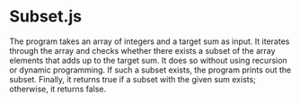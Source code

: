 # Subset.js

The program takes an array of integers and a target sum as input. It iterates through the array and checks whether there exists a subset of the array elements that adds up to the target sum. It does so without using recursion or dynamic programming. If such a subset exists, the program prints out the subset. Finally, it returns true if a subset with the given sum exists; otherwise, it returns false.

